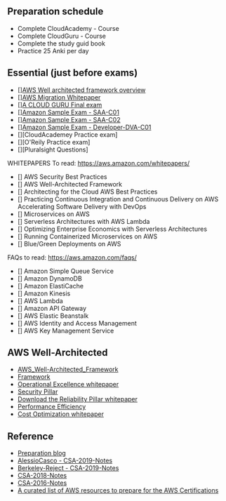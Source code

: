 ## Preparation schedule

* Complete CloudAcademy - Course
* Complete CloudGuru - Course
* Complete the study guid book
* Practice 25 Anki per day


## Essential (just before exams)
- [][AWS Well architected framework overview](https://d1.awsstatic.com/whitepapers/architecture/AWS_Well-Architected_Framework.pdf)
- [][AWS Migration Whitepaper](https://d1.awsstatic.com/whitepapers/Migration/aws-migration-whitepaper.pdf)
- [][A CLOUD GURU Final exam](https://www.udemy.com/course/aws-certified-solutions-architect-associate/learn/lecture/13888030?start=15#overview)
- [][Amazon Sample Exam - SAA-C01](https://d1.awsstatic.com/training-and-certification/docs/AWS_Certified_Solutions_Architect_Associate_Sample_Questions.pdf)
- [][Amazon Sample Exam - SAA-C02](https://d1.awsstatic.com/training-and-certification/docs-sa-assoc/AWS-Certified-Solutions-Architect-Associate_Sample-Questions_v4.1_FINAL.pdf)
- [][Amazon Sample Exam - Developer-DVA-C01](https://d1.awsstatic.com/training-and-certification/docs-dev-associate/AWS_Certified_Developer-Associate_Sample_Questions_v2.0_FINAL.pdf)
- [][CloudAcademey Practice exam]
- [][O'Reily Practice exam]
- [][Pluralsight Questions]



WHITEPAPERS To read: https://aws.amazon.com/whitepapers/
 -  [] AWS Security Best Practices
 -  [] AWS Well-Architected Framework
 -  [] Architecting for the Cloud AWS Best Practices
 -  [] Practicing Continuous Integration and Continuous Delivery on AWS Accelerating Software Delivery with DevOps
 -  [] Microservices on AWS
 -  [] Serverless Architectures with AWS Lambda
 -  [] Optimizing Enterprise Economics with Serverless Architectures
 -  [] Running Containerized Microservices on AWS
 -  [] Blue/Green Deployments on AWS

FAQs to read: https://aws.amazon.com/faqs/
 -  [] Amazon Simple Queue Service
 -  [] Amazon DynamoDB
 -  [] Amazon ElastiCache
 -  [] Amazon Kinesis
 -  [] AWS Lambda
 -  [] Amazon API Gateway
 -  [] AWS Elastic Beanstalk
 -  [] AWS Identity and Access Management
 -  [] AWS Key Management Service

## AWS Well-Architected

* [AWS_Well-Architected_Framework](https://d1.awsstatic.com/whitepapers/architecture/AWS_Well-Architected_Framework.pdf)
* [Framework](https://d1.awsstatic.com/whitepapers/architecture/AWS_Well-Architected_Framework.pdf)
* [Operational Excellence whitepaper](https://d1.awsstatic.com/whitepapers/architecture/AWS-Operational-Excellence-Pillar.pdf)
* [Security Pillar](hhttps://d1.awsstatic.com/whitepapers/architecture/AWS-Security-Pillar.pdf)
* [Download the Reliability Pillar whitepaper](https://d1.awsstatic.com/whitepapers/architecture/AWS-Reliability-Pillar.pdf)
* [Performance Efficiency](https://d1.awsstatic.com/whitepapers/architecture/AWS-Performance-Efficiency-Pillar.pdf)
* [Cost Optimization whitepaper](https://d1.awsstatic.com/whitepapers/architecture/AWS-Performance-Efficiency-Pillar.pdf)

## Reference

* [Preparation blog](https://sumit-ghosh.com/articles/aws-solutions-architect-associate-preparation/)
* [AlessioCasco - CSA-2019-Notes](https://github.com/AlessioCasco/AWS-CSA-2019-study-notes)
* [Berkeley-Reject - CSA-2019-Notes](https://github.com/Berkeley-Reject/AWS-CSA-Notes-2019)
* [CSA-2018-Notes](https://github.com/NigelEarle/AWS-CSA-Notes-2018)
* [CSA-2016-Notes](https://github.com/leokhoa/Aws-Solution-Architect-Notes)
* [A curated list of AWS resources to prepare for the AWS Certifications](https://gist.github.com/leonardofed/bbf6459ad154ad5215d354f3825435dc)
